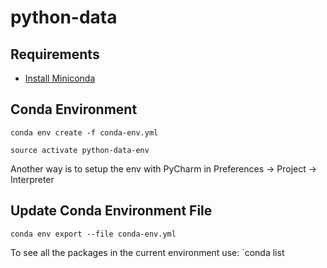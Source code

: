 # python-data

## Requirements
* [Install Miniconda](http://conda.pydata.org/docs/install/quick.html)


## Conda Environment

`conda env create -f conda-env.yml`

`source activate python-data-env`

Another way is to setup the env with PyCharm in Preferences -> Project -> Interpreter

## Update Conda Environment File

`conda env export --file conda-env.yml`

To see all the packages in the current environment use: `conda list
 
